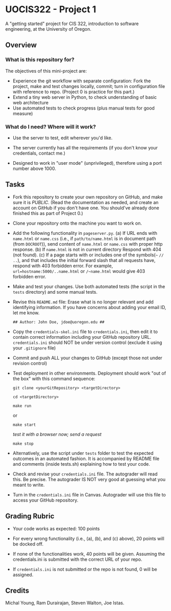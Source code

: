 # UOCIS322 - Project 1 #

A "getting started" project for CIS 322, introduction to software engineering,
at the University of Oregon.

## Overview

### What is this repository for? ###

The objectives of this mini-project are:

  * Experience the git workflow with separate configuration:
  Fork the project, make and test changes locally, commit;
  turn in configuration file with reference to repo.
  (Project 0 is practice for this part.)
  * Extend a tiny web server in Python, to check understanding of
  basic web architecture
  * Use automated tests to check progress (plus manual tests for good measure)

### What do I need?  Where will it work? ###

* Use the server to test, edit wherever you'd like.

* The server currently has all the requirements (if you don't know your
credentials, contact me.)

* Designed to work in "user mode" (unprivileged),
therefore using a port number above 1000.

## Tasks

* Fork this repository to create your own repository on GitHub,
and make sure it is *PUBLIC*.
(Read the documentation as needed, and create an account on GitHub
  if you don't have one.
  You should've already done finished this as part of Project 0.)
* Clone your repository onto the machine you want to work on.
* Add the following functionality in `pageserver.py`.
(a) If URL ends with `name.html` or `name.css`
(i.e., if `path/to/name.html` is in document path (from `DOCROOT`)),
send content of `name.html` or `name.css` with proper http response.
(b) If `name.html` is not in current directory Respond with 404 (not found).
(c) If a page starts with or includes one of the symbols(`~` `//` `..`), and that includes the initial forward slash that all requests have,
respond with 403 forbidden error. For example, `url=hostname:5000/..name.html`
or `/~name.html` would give 403 forbidden error.
* Make and test your changes. Use both automated tests
(the script in the `tests` directory) and some manual tests.
* Revise this `README.md` file: Erase what is no longer relevant and add
identifying information.
If you have concerns about adding your email ID, let me know.

  ```
  ## Author: John Doe, jdoe@uoregon.edu ##
  ```

* Copy the `credentials-skel.ini` file to `credentials.ini`,
then edit it to contain correct information including your
GitHub repository URL. `credentials.ini` should NOT be under version control
(exclude it using your `.gitignore` file)
* Commit and push ALL your changes to GitHub
(except those not under revision control)
* Test deployment in other environments.
Deployment should work "out of the box" with this command sequence:

  ```
  git clone <yourGitRepository> <targetDirectory>
  ```

  ```
  cd <targetDirectory>
  ```

  ```
  make run
  ```
  or
  ```
  make start
  ```

  *test it with a browser now; send a request*

  ```
  make stop
  ```

* Alternatively, use the script under `tests` folder to test the
expected outcomes in an automated fashion.
It is accompanied by README file and comments (inside tests.sh)
explaining how to test your code.
* Check and revise your `credentials.ini` file.
The autograder will read this. Be precise.
The autograder IS NOT very good at guessing what you meant to write.
* Turn in the `credentials.ini` file in Canvas.
Autograder will use this file to access your GitHub repository.   

## Grading Rubric

* Your code works as expected: 100 points

* For every wrong functionality (i.e., (a), (b), and (c) above),
20 points will be docked off.

* If none of the functionalities work, 40 points will be given.
Assuming the credentials.ini is submitted with the correct URL of your repo.

* If `credentials.ini` is not submitted or the repo is not found, 0 will be assigned.

## Credits

Michal Young, Ram Durairajan, Steven Walton, Joe Istas.
